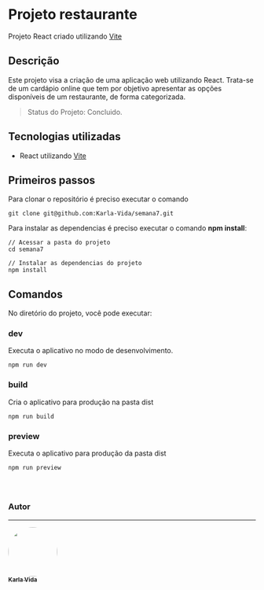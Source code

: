 # Projeto restaurante

Projeto React criado utilizando [Vite](https://vitejs.dev/)

## Descrição
Este projeto visa a criação de uma aplicação web utilizando React.
Trata-se de um cardápio online que tem por objetivo apresentar as opções disponíveis de um restaurante, de forma categorizada.

> Status do Projeto: Concluido.

## Tecnologias utilizadas
 - React utilizando [Vite](https://vitejs.dev/)

## Primeiros passos

Para clonar o repositório é preciso executar o comando

```
git clone git@github.com:Karla-Vida/semana7.git
```

Para instalar as dependencias é preciso executar o comando **npm install**:

```
// Acessar a pasta do projeto
cd semana7

// Instalar as dependencias do projeto
npm install
```

## Comandos

No diretório do projeto, você pode executar:

### **dev**

Executa o aplicativo no modo de desenvolvimento.

```
npm run dev
```

### **build**

Cria o aplicativo para produção na pasta dist

```
npm run build
```

### **preview**

Executa o aplicativo para produção da pasta dist

```
npm run preview
```




<h1 align="center">
  <img alt="" src="./capturaWeb.jpeg"/>
</h1>



### Autor
---
<a href="https://www.linkedin.com/in/karla-ciesieslki-vida-00606474/">
 <img style="border-radius: 50%;" src="https://www.linkedin.com/in/karla-ciesieslki-vida-00606474/" width="100px;" alt=""/>
 <br />
 <sub><b>Karla Vida</b></sub>
